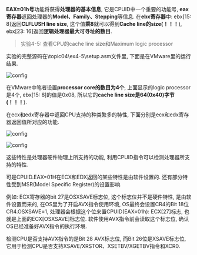 
**EAX=01h号**功能将获得**处理器的基本信息**, 它是CPUID中一个重要的功能号, **eax寄存器**返回处理器的**Model、Family、Stepping**等信息. 在**ebx寄存器**中: ebx[15: 8]返回**CLFLUSH line size**, 这个值**乘8**就可以得到**Cache line的size(！！！**), ebx[23: 16]返回**逻辑处理器最大可寻址的数目**. 

>实验4-5: 查看CPU的cache line size和Maximum logic processor

实验的完整源码在\topic04\ex4-5\setup.asm文件里, 下面是在VMware里的运行结果. 

![config](./images/16.png)

在VMware中笔者设置**processor core的数目为4个**, 上面显示的logic processor是4个, ebx[15: 8]的值是0x08, 所以它的**cache line size是64(0x40)字节(！！！**). 

在ecx和edx寄存器中返回CPU支持的种类繁多的特性, 下面分别是ecx和edx寄存器返回值所对应的功能. 

![config](./images/17.png)

![config](./images/18.png)

这些特性是处理器硬件物理上所支持的功能, 利用CPUID指令可以检测处理器所支持的特性. 

可是CPUID.EAX=01H在ECX和EDX返回的某些特性是由软件设置的. 还有部分特性受到MSR(Model Specific Register)的设置影响. 

例如: ECX寄存器的bit 27是OSXSAVE标志位, 这个标志位并不是硬件特性, 是由软件设置而来的, 在OS里为了开启AVX指令使用环境, OS最终会设置CR4的Bit 18位CR4.OSXSAVE=1, 处理器会根据这个位来置CPUID(EAX=01h): ECX[27]标志, 也就是上面的ECX[OSXSAVE]标志位. 软件使用AVX指令前会读取这个标志位, 确认OS已经准备好AVX指令的执行环境. 

检测CPU是否支持AVX指令的是Bit 28 AVX标志位, 而Bit 26位是XSAVE标志位, 它用于检测CPU是否支持XSAVE/XRSTOR、XSETBV/XGETBV指令和XCR0. 